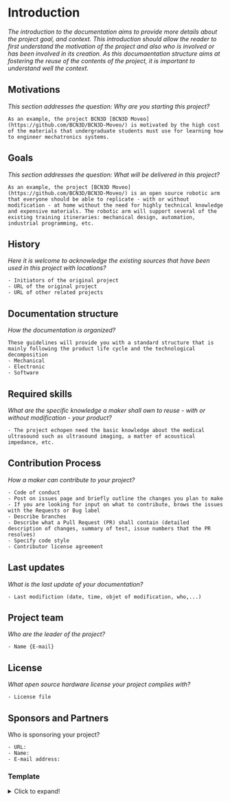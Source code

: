# Introduction

*The introduction to the documentation aims to provide more details about the project goal, and context. This introduction should allow the reader to first understand the motivation of the project and also who is involved or has been involved in its creation. As this documaentation structure aims at fostering the reuse of the contents of the project, it is important to understand well the context.*

## Motivations

*This section addresses the question: Why are you starting this project?*

```
As an example, the project BCN3D [BCN3D Moveo](https://github.com/BCN3D/BCN3D-Moveo/) is motivated by the high cost of the materials that undergraduate students must use for learning how to engineer mechatronics systems.
```

## Goals

*This section addresses the question: What will be delivered in this project?* 

```
As an example, the project [BCN3D Moveo](https://github.com/BCN3D/BCN3D-Moveo/) is an open source robotic arm that everyone should be able to replicate - with or without modification - at home without the need for highly technical knowledge and expensive materials. The robotic arm will support several of the existing training itineraries: mechanical design, automation, industrial programming, etc.
```

## History

*Here it is welcome to acknowledge the existing sources that have been used in this project with locations?*

```
- Initiators of the original project
- URL of the original project
- URL of other related projects
```

## Documentation structure

*How the documentation is organized?*

```
These guidelines will provide you with a standard structure that is mainly following the product life cycle and the technological decomposition
- Mechanical
- Electronic 
- Software 
```

## Required skills

*What are the specific knowledge a maker shall own to reuse - with or without modification - your product?*

```
- The project echopen need the basic knowledge about the medical ultrasound such as ultrasound imaging, a matter of acoustical impedance, etc.  
```

## Contribution Process

*How a maker can contribute to your project?*

```
- Code of conduct
- Post on issues page and briefly outline the changes you plan to make
- If you are looking for input on what to contribute, brows the issues with the Requests or Bug label
- Describe branches
- Describe what a Pull Request (PR) shall contain (detailed description of changes, summary of test, issue numbers that the PR resolves)
- Specify code style 
- Contributor license agreement
```

## Last updates 

*What is the last update of your documentation?*

```
- Last modifiction (date, time, objet of modification, who,...) 
```


## Project team

*Who are the leader of the project?*

```
- Name {E-mail}
```

## License

*What open source hardware license your project complies with?*

```
- License file
```

## Sponsors and Partners

Who is sponsoring your project?

```
- URL:
- Name:
- E-mail address:
```

### Template
<details>
  <summary>Click to expand!</summary>
  
  #### 1. Introduction
  1. Motivation
     * ...

 2. Goal
     * ...

  3. History
     * ...
  
     ...

</details>
